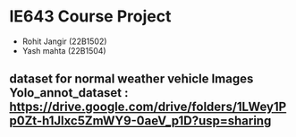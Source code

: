 # IE643 Course Project 
- Rohit Jangir (22B1502)
- Yash mahta (22B1504)

## dataset for normal weather vehicle Images Yolo_annot_dataset : https://drive.google.com/drive/folders/1LWey1Pp0Zt-h1Jlxc5ZmWY9-0aeV_p1D?usp=sharing
